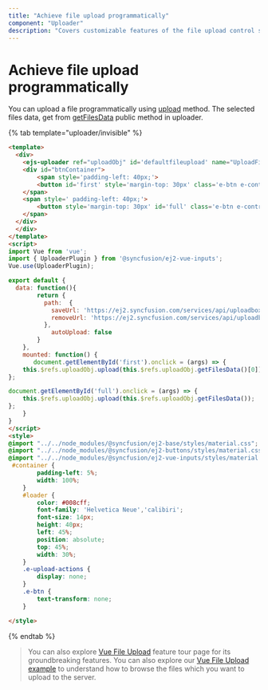 ```yaml
---
title: "Achieve file upload programmatically"
component: "Uploader"
description: "Covers customizable features of the file upload control such as a preview image, invisible upload, progress bar, sort the file list and more."
---
```


# Achieve file upload programmatically

You can upload a file programmatically using [upload](../../api/uploader/#upload) method.
The selected files data, get from [getFilesData](../../api/uploader/#getfilesdata) public method in uploader.

{% tab template="uploader/invisible" %}

```html
<template>
  <div>
    <ejs-uploader ref="uploadObj" id='defaultfileupload' name="UploadFiles"  :autoUpload="autoUpload" :asyncSettings= "path"></ejs-uploader>
    <div id="btnContainer">
        <span style='padding-left: 40px;'>
        <button id='first' style='margin-top: 30px' class='e-btn e-control'>Upload first file</button>
    </span>
    <span style=' padding-left: 40px;'>
        <button style='margin-top: 30px' id='full' class='e-btn e-control'>Upload all files</button>
    </span>
  </div>
  </div>
</template>
<script>
import Vue from 'vue';
import { UploaderPlugin } from '@syncfusion/ej2-vue-inputs';
Vue.use(UploaderPlugin);

export default {
  data: function(){
        return {
          path:  {
            saveUrl: 'https://ej2.syncfusion.com/services/api/uploadbox/Save',
            removeUrl: 'https://ej2.syncfusion.com/services/api/uploadbox/Remove'
          },
            autoUpload: false
        }
    },
    mounted: function() {
       document.getElementById('first').onclick = (args) => {
    this.$refs.uploadObj.upload(this.$refs.uploadObj.getFilesData()[0]);
};

document.getElementById('full').onclick = (args) => {
    this.$refs.uploadObj.upload(this.$refs.uploadObj.getFilesData());
};
    }
}
</script>
<style>
@import "../../node_modules/@syncfusion/ej2-base/styles/material.css";
@import "../../node_modules/@syncfusion/ej2-buttons/styles/material.css";
@import "../../node_modules/@syncfusion/ej2-vue-inputs/styles/material.css";
 #container {
        padding-left: 5%;
        width: 100%;
    }
    #loader {
        color: #008cff;
        font-family: 'Helvetica Neue','calibiri';
        font-size: 14px;
        height: 40px;
        left: 45%;
        position: absolute;
        top: 45%;
        width: 30%;
    }
    .e-upload-actions {
        display: none;
    }
    .e-btn {
        text-transform: none;
    }

</style>
```

{% endtab %}

>You can also explore [Vue File Upload](https://www.syncfusion.com/vue-ui-components/vue-file-upload) feature tour page for its groundbreaking features. You can also explore our [Vue File Upload example](https://ej2.syncfusion.com/vue/demos/#/material/uploader/default.html) to understand how to browse the files which you want to upload to the server.
